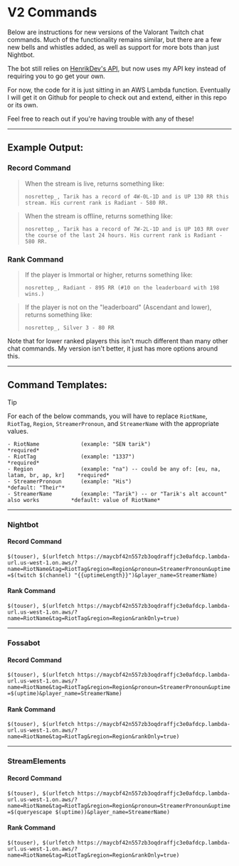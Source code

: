 # V2 Commands

Below are instructions for new versions of the Valorant Twitch chat commands. Much of the functionality remains similar, but there are a few new bells and whistles added, as well as support for more bots than just Nightbot.

The bot still relies on [HenrikDev's API](https://github.com/Henrik-3/unofficial-valorant-api), but now uses my API key instead of requiring you to go get your own.

For now, the code for it is just sitting in an AWS Lambda function. Eventually I will get it on Github for people to check out and extend, either in this repo or its own.

Feel free to reach out if you're having trouble with any of these!

---

## Example Output:

### Record Command
> When the stream is live, returns something like:
>
> `nosrettep_, Tarik has a record of 4W-0L-1D and is UP 130 RR this stream. His current rank is Radiant - 580 RR.`

> When the stream is offline, returns something like:
>
> `nosrettep_, Tarik has a record of 7W-2L-1D and is UP 103 RR over the course of the last 24 hours. His current rank is Radiant - 580 RR.`

### Rank Command
> If the player is Immortal or higher, returns something like:
>
> `nosrettep_, Radiant - 895 RR (#10 on the leaderboard with 198 wins.)`

> If the player is not on the "leaderboard" (Ascendant and lower), returns something like:
>
> `nosrettep_, Silver 3 - 80 RR`

Note that for lower ranked players this isn't much different than many other chat commands. My version isn't better, it just has more options around this.

---

## Command Templates:

> [!TIP]
> For each of the below commands, you will have to replace `RiotName`, `RiotTag`, `Region`, `StreamerPronoun`, and `StreamerName` with the appropriate values.

```
- RiotName             (example: "SEN tarik")                                             *required*
- RiotTag              (example: "1337")                                                  *required*
- Region               (example: "na") -- could be any of: [eu, na, latam, br, ap, kr]    *required*
- StreamerPronoun      (example: "His")                                                   *default: "Their"*
- StreamerName         (example: "Tarik") -- or "Tarik's alt account" also works          *default: value of RiotName*
```

---

### Nightbot

#### Record Command
`
$(touser), $(urlfetch https://maycbf42n557zb3oqdraffjc3e0afdcp.lambda-url.us-west-1.on.aws/?name=RiotName&tag=RiotTag&region=Region&pronoun=StreamerPronoun&uptime=$(twitch $(channel) "{{uptimeLength}}")&player_name=StreamerName)
`

#### Rank Command
`
$(touser), $(urlfetch https://maycbf42n557zb3oqdraffjc3e0afdcp.lambda-url.us-west-1.on.aws/?name=RiotName&tag=RiotTag&region=Region&rankOnly=true)
`

---

### Fossabot

#### Record Command
`
$(touser), $(urlfetch https://maycbf42n557zb3oqdraffjc3e0afdcp.lambda-url.us-west-1.on.aws/?name=RiotName&tag=RiotTag&region=Region&pronoun=StreamerPronoun&uptime=$(uptime)&player_name=StreamerName)
`

#### Rank Command
`
$(touser), $(urlfetch https://maycbf42n557zb3oqdraffjc3e0afdcp.lambda-url.us-west-1.on.aws/?name=RiotName&tag=RiotTag&region=Region&rankOnly=true)
`

---

### StreamElements

#### Record Command
`
$(touser), $(urlfetch https://maycbf42n557zb3oqdraffjc3e0afdcp.lambda-url.us-west-1.on.aws/?name=RiotName&tag=RiotTag&region=Region&pronoun=StreamerPronoun&uptime=$(queryescape $(uptime))&player_name=StreamerName)
`

#### Rank Command
`
$(touser), $(urlfetch https://maycbf42n557zb3oqdraffjc3e0afdcp.lambda-url.us-west-1.on.aws/?name=RiotName&tag=RiotTag&region=Region&rankOnly=true)
`
